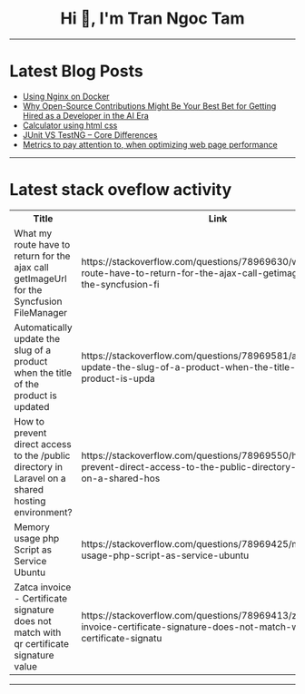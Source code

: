 <h1 align="center">Hi 👋, I'm Tran Ngoc Tam</h1>

---

# Latest Blog Posts 
<!-- BLOG-POST-LIST:START -->
- [Using Nginx on Docker](https://dev.to/chauhoangminhnguyen/using-nginx-on-docker-3472)
- [Why Open-Source Contributions Might Be Your Best Bet for Getting Hired as a Developer in the AI Era](https://dev.to/samreen_amjid_e85290540ea/why-open-source-contributions-might-be-your-best-bet-for-getting-hired-as-a-developer-in-the-ai-era-333h)
- [Calculator using html css](https://dev.to/prince_beec5ccde00b7c6c73/calculator-using-html-css-ffk)
- [JUnit VS TestNG – Core Differences](https://dev.to/testifytech/junit-vs-testng-core-differences-4e4o)
- [Metrics to pay attention to, when optimizing web page performance](https://dev.to/mfyz/metrics-to-pay-attention-to-when-optimizing-web-page-performance-3h6a)
<!-- BLOG-POST-LIST:END -->

---

# Latest stack oveflow activity
<table>
  <tr><th>Title</th><th>Link</th></tr>
  <!-- STACKOVERFLOW:START --><tr><td>What my route have to return for the ajax call getImageUrl for the Syncfusion FileManager</td><td>https://stackoverflow.com/questions/78969630/what-my-route-have-to-return-for-the-ajax-call-getimageurl-for-the-syncfusion-fi</td></tr><tr><td>Automatically update the slug of a product when the title of the product is updated</td><td>https://stackoverflow.com/questions/78969581/automatically-update-the-slug-of-a-product-when-the-title-of-the-product-is-upda</td></tr><tr><td>How to prevent direct access to the /public directory in Laravel on a shared hosting environment?</td><td>https://stackoverflow.com/questions/78969550/how-to-prevent-direct-access-to-the-public-directory-in-laravel-on-a-shared-hos</td></tr><tr><td>Memory usage php Script as Service Ubuntu</td><td>https://stackoverflow.com/questions/78969425/memory-usage-php-script-as-service-ubuntu</td></tr><tr><td>Zatca invoice - Certificate signature does not match with qr certificate signature value</td><td>https://stackoverflow.com/questions/78969413/zatca-invoice-certificate-signature-does-not-match-with-qr-certificate-signatu</td></tr><!-- STACKOVERFLOW:END -->
</table>

---


